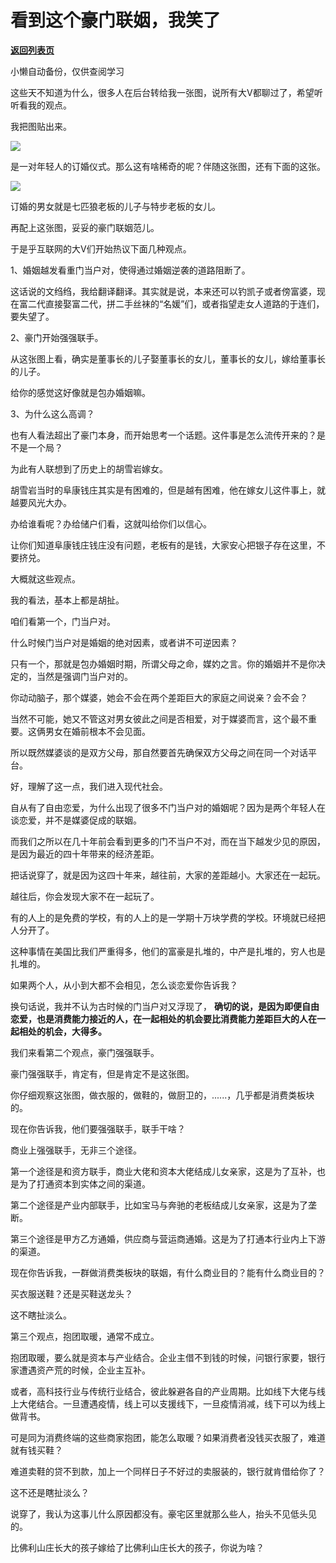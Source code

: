# 看到这个豪门联姻，我笑了

[**返回列表页**](/gzh/记忆承载)

小懒自动备份，仅供查阅学习

这些天不知道为什么，很多人在后台转给我一张图，说所有大V都聊过了，希望听听看我的观点。

我把图贴出来。  

![](https://mmbiz.qpic.cn/mmbiz_jpg/aYCQDPqZ8kzjXK7tBEsWZL0Pt14ewEFU3OttmabL3DqhFzHsmvZ0qA1YcYzZhcPt4wiaktiblDhicwnH292cr2SoA/640?wx_fmt=jpeg)

  

是一对年轻人的订婚仪式。那么这有啥稀奇的呢？伴随这张图，还有下面的这张。

![](https://mmbiz.qpic.cn/mmbiz_jpg/aYCQDPqZ8kzjXK7tBEsWZL0Pt14ewEFUXlbG0ibhiby7icKfYWMpNOOKbe9nbufZOzVtj3YNOVydPibA9ric1EqicO6g/640?wx_fmt=jpeg)

  

订婚的男女就是七匹狼老板的儿子与特步老板的女儿。

再配上这张图，妥妥的豪门联姻范儿。  

于是乎互联网的大V们开始热议下面几种观点。  

1、婚姻越发看重门当户对，使得通过婚姻逆袭的道路阻断了。

这话说的文绉绉，我给翻译翻译。其实就是说，本来还可以钓凯子或者傍富婆，现在富二代直接娶富二代，拼二手丝袜的“名媛”们，或者指望走女人道路的于连们，要失望了。

2、豪门开始强强联手。

从这张图上看，确实是董事长的儿子娶董事长的女儿，董事长的女儿，嫁给董事长的儿子。  

给你的感觉这好像就是包办婚姻嘛。  

3、为什么这么高调？  

也有人看法超出了豪门本身，而开始思考一个话题。这件事是怎么流传开来的？是不是一个局？

为此有人联想到了历史上的胡雪岩嫁女。

胡雪岩当时的阜康钱庄其实是有困难的，但是越有困难，他在嫁女儿这件事上，就越要风光大办。

办给谁看呢？办给储户们看，这就叫给你们以信心。

让你们知道阜康钱庄钱庄没有问题，老板有的是钱，大家安心把银子存在这里，不要挤兑。

大概就这些观点。  

我的看法，基本上都是胡扯。  

咱们看第一个，门当户对。

什么时候门当户对是婚姻的绝对因素，或者讲不可逆因素？  

只有一个，那就是包办婚姻时期，所谓父母之命，媒妁之言。你的婚姻并不是你决定的，当然是强调门当户对的。  

你动动脑子，那个媒婆，她会不会在两个差距巨大的家庭之间说亲？会不会？  

当然不可能，她又不管这对男女彼此之间是否相爱，对于媒婆而言，这个最不重要。这俩男女在婚前根本不会见面。  

所以既然媒婆谈的是双方父母，那自然要首先确保双方父母之间在同一个对话平台。  

好，理解了这一点，我们进入现代社会。  

自从有了自由恋爱，为什么出现了很多不门当户对的婚姻呢？因为是两个年轻人在谈恋爱，并不是媒婆促成的联姻。

而我们之所以在几十年前会看到更多的门不当户不对，而在当下越发少见的原因，是因为最近的四十年带来的经济差距。  

把话说穿了，就是因为这四十年来，越往前，大家的差距越小。大家还在一起玩。

越往后，你会发现大家不在一起玩了。

有的人上的是免费的学校，有的人上的是一学期十万块学费的学校。环境就已经把人分开了。  

这种事情在美国比我们严重得多，他们的富豪是扎堆的，中产是扎堆的，穷人也是扎堆的。  

如果两个人，从小到大都不会相见，怎么谈恋爱你告诉我？  

换句话说，我并不认为古时候的门当户对又浮现了，
**确切的说，是因为即便自由恋爱，也是消费能力接近的人，在一起相处的机会要比消费能力差距巨大的人在一起相处的机会，大得多。**  

我们来看第二个观点，豪门强强联手。  

豪门强强联手，肯定有，但是肯定不是这张图。  

你仔细观察这张图，做衣服的，做鞋的，做厨卫的，......，几乎都是消费类板块的。  

现在你告诉我，他们要强强联手，联手干啥？

商业上强强联手，无非三个途径。  

第一个途径是和资方联手，商业大佬和资本大佬结成儿女亲家，这是为了互补，也是为了打通资本到实体之间的渠道。

第二个途径是产业内部联手，比如宝马与奔驰的老板结成儿女亲家，这是为了垄断。

第三个途径是甲方乙方通婚，供应商与营运商通婚。这是为了打通本行业内上下游的渠道。

现在你告诉我，一群做消费类板块的联姻，有什么商业目的？能有什么商业目的？  

买衣服送鞋？还是买鞋送龙头？  

这不瞎扯淡么。  

第三个观点，抱团取暖，通常不成立。  

抱团取暖，要么就是资本与产业结合。企业主借不到钱的时候，问银行家要，银行家遭遇资产荒的时候，企业主互补。

或者，高科技行业与传统行业结合，彼此躲避各自的产业周期。比如线下大佬与线上大佬结合。一旦遭遇疫情，线上可以支援线下，一旦疫情消减，线下可以为线上做背书。  

可是同为消费终端的这些商家抱团，能怎么取暖？如果消费者没钱买衣服了，难道就有钱买鞋？

难道卖鞋的贷不到款，加上一个同样日子不好过的卖服装的，银行就肯借给你了？  

这不还是瞎扯淡么？  

说穿了，我认为这事儿什么原因都没有。豪宅区里就那么些人，抬头不见低头见的。

比佛利山庄长大的孩子嫁给了比佛利山庄长大的孩子，你说为啥？


